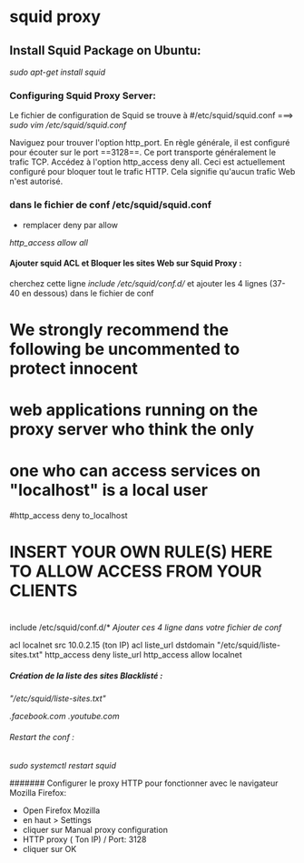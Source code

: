 # squid proxy


## Install Squid Package on Ubuntu: 
 
*sudo apt-get install squid*

### Configuring Squid Proxy Server:

Le fichier de configuration de Squid se trouve à #/etc/squid/squid.conf  ===> *sudo vim /etc/squid/squid.conf*

Naviguez pour trouver l'option http_port. En règle générale, il est configuré pour écouter sur le port ==3128==. Ce port transporte généralement le trafic TCP.
Accédez à l'option http_access deny all. Ceci est actuellement configuré pour bloquer tout le trafic HTTP. Cela signifie qu'aucun trafic Web n'est autorisé.

### dans le fichier de conf /etc/squid/squid.conf

- remplacer deny par allow 

*http_access allow all*


#### Ajouter squid ACL et Bloquer les sites Web sur Squid Proxy :
 
cherchez cette ligne *include /etc/squid/conf.d/* et ajouter les 4 lignes (37- 40 en dessous) dans le fichier de conf 

# We strongly recommend the following be uncommented to protect innocent
# web applications running on the proxy server who think the only
# one who can access services on "localhost" is a local user
#http_access deny to_localhost

#
# INSERT YOUR OWN RULE(S) HERE TO ALLOW ACCESS FROM YOUR CLIENTS
#
include /etc/squid/conf.d/*
*Ajouter ces 4 ligne dans votre fichier de conf*

acl localnet src 10.0.2.15 (ton IP)
acl liste_url dstdomain "/etc/squid/liste-sites.txt"
http_access deny liste_url
http_access allow localnet

##### Création de la liste des sites Blacklisté : 

 *"/etc/squid/liste-sites.txt"* 

*.facebook.com*
*.youtube.com*



###### Restart the conf : 

*sudo systemctl restart squid*

####### Configurer le proxy HTTP pour fonctionner avec le navigateur Mozilla Firefox:

- Open Firefox Mozilla
- en haut > Settings
- cliquer sur Manual proxy configuration
- HTTP proxy ( Ton IP) / Port: 3128
- cliquer sur OK
